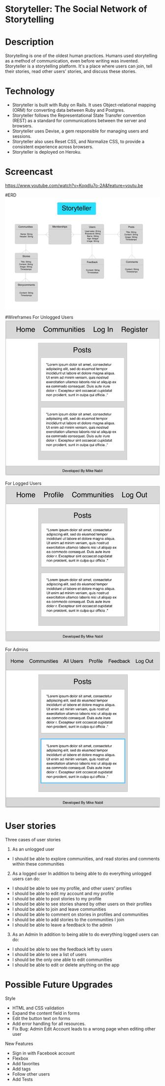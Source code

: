 # Storyteller: The Social Network of Storytelling

# Description
Storytelling is one of the oldest human practices. Humans used storytelling as a method of communication, even before writing was invented.
Storyteller is a storytelling platform. It's a place where users can join, tell their stories, read other users' stories, and discuss these stories.

# Technology
- Storyteller is built with Ruby on Rails. It uses Object-relational mapping (ORM) for converting data between Ruby and Postgres.
- Storyteller follows the Representational State Transfer convention (REST) as a standard for communications between the server and browsers.
- Storyteller uses Devise, a gem responsible for managing users and sessions.
- Storyteller also uses Reset CSS, and Normalize CSS, to provide a consistent experience across browsers.
- Storyteller is deployed on Heroku.

# Screencast
https://www.youtube.com/watch?v=Koqdlu7o-2A&feature=youtu.be

#ERD
![Storyteller-ERD](./planning/erd.png?raw=true "ERD")

#Wireframes
For Unlogged Users
![wireframe-unlogged](./planning/unlogged.png?raw=true "wireframe-unlogged")

For Logged Users
![wireframe-logged](./planning/logged.png?raw=true "wireframe-logged")

For Admins
![wireframe-admin](./planning/admin.png?raw=true "wireframe-admin")

# User stories
Three cases of user stories

1. As an unlogged user
  - I should be able to explore communities, and read stories and comments within these communities

2. As a logged user
  In addition to being able to do everything unlogged users can do:
  - I should be able to see my profile, and other users' profiles
  - I should be able to edit my account and my profile
  - I should be able to post stories to my profile
  - I should be able to see stories shared by other users on their profiles
  - I should be able to join and leave communities
  - I should be able to comment on stories in profiles and communities
  - I should be able to add stories to the communities I join
  - I should be able to leave a feedback to the admin

3. As an Admin
  In addition to being able to do everything logged users can do:
  - I should be able to see the feedback left by users
  - I should be able to see a list of users
  - I should be the only one able to edit communities
  - I should be able to edit or delete anything on the app

# Possible Future Upgrades
Style
- HTML and CSS validation
- Expand the content field in forms
- Edit the button text on forms
- Add error handling for all resources.
- Fix Bug: Admin Edit Account leads to a wrong page when editing other user

New Features
- Sign in with Facebook account
- Flexbox
- Add favorites
- Add tags
- Follow other users
- Add Tests
